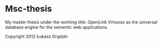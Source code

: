 Msc-thesis
==========

My master thesis under the working title: OpenLink Virtuoso as the universal  database engine for the semantic web applications.

Copyright 2012 Łukasz Grądzki


 